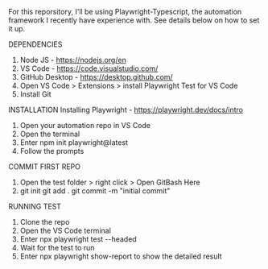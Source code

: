 For this reporsitory, I'll be using Playwright-Typescript, the automation framework I recently have experience with.
See details below on how to set it up. 

DEPENDENCIES
1. Node JS - https://nodejs.org/en
2. VS Code - https://code.visualstudio.com/
3. GitHub Desktop - https://desktop.github.com/
4. Open VS Code > Extensions > install Playwright Test for VS Code
5. Install Git

INSTALLATION
Installing Playwright - https://playwright.dev/docs/intro
1. Open your automation repo in VS Code
2. Open the terminal
3. Enter npm init playwright@latest
4. Follow the prompts


COMMIT FIRST REPO
1. Open the test folder > right click > Open GitBash Here
2. git init
git add .
git commit -m "initial commit"

RUNNING TEST
1. Clone the repo
2. Open the VS Code terminal
3. Enter npx playwright test --headed
4. Wait for the test to run
5. Enter npx playwright show-report to show the detailed result
